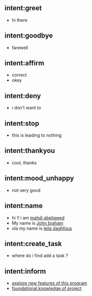 ## intent:greet
- hi there

## intent:goodbye
- farewell

## intent:affirm
- correct
- okey

## intent:deny
- i don't want to

## intent:stop
- this is leading to nothing

## intent:thankyou
- cool, thanks

## intent:mood_unhappy
- not very good

## intent:name
- hi !! i am [mahdi abeljawed](name)
- My name is [John braham](name)
- ola my name is [leila daghfous](name)

## intent:create_task
- where do i find add a task ?

## intent:inform
- [explore new features of this program](stream_name)
- [foundational knowledge of project](task_name)
